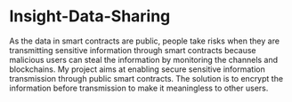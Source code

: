 # Insight-Data-Sharing

As the data in smart contracts are public, people take risks when they are transmitting sensitive information through smart contracts because malicious users can steal the information by monitoring the channels and blockchains. My project aims at enabling secure sensitive information transmission through public smart contracts. The solution is to encrypt the information before transmission to make it meaningless to other users.
